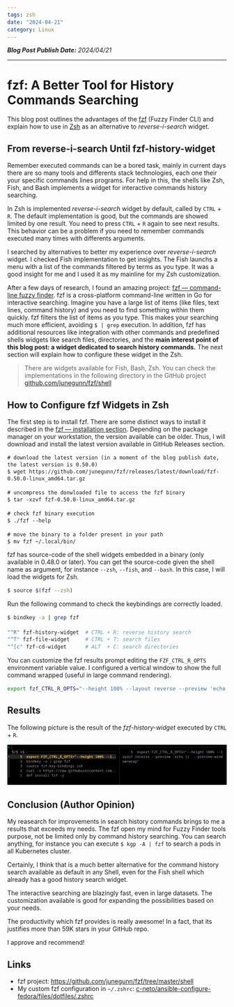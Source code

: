 ```yaml
---
tags: zsh
date: "2024-04-21"
category: Linux
---
```


*__Blog Post Publish Date:__ 2024/04/21*

---

# fzf: A Better Tool for History Commands Searching

This blog post outlines the advantages of the [fzf](https://github.com/junegunn/fzf) (Fuzzy Finder CLI) and explain how to use in [Zsh](https://www.zsh.org/) as an alternative to _reverse-i-search_ widget.

## From __reverse-i-search__ Until __fzf-history-widget__

Remember executed commands can be a bored task, mainly in current days there are so many tools and differents stack technologies, each one their your specific commands lines programs. For help in this, the shells like Zsh, Fish, and Bash implements a widget for interactive commands history searching.

In Zsh is implemented _reverse-i-search_ widget by default, called by `CTRL` + `R`. The default implementation is good, but the commands are showed limited by one result. You need to press `CTRL` + `R` again to see next results. This behavior can be a problem if you need to remember commands executed many times with differents arguments.

I searched by alternatives to better my experience over _reverse-i-search_ widget. I checked Fish implementation to get insights. The Fish launchs a menu with a list of the commands filtered by terms as you type. It was a good insight for me and I used it as my mainline for my Zsh customization.

After a few days of research, I found an amazing project: [fzf — command-line fuzzy finder](https://github.com/junegunn/fzf). fzf is a cross-platform command-line written in Go for interactive searching. Imagine you have a large list of items (like files, text lines, command history) and you need to find something within them quickly. fzf filters the list of items as you type. This makes your searching much more efficient, avoiding `$ | grep` execution. In addition, fzf has additional resources like integration with other commands and predefined shells widgets like search files, directories, and the __main interest point of this blog post: a widget dedicated to search history commands.__ The next section will explain how to configure these widget in the Zsh.

> <i class="fa-solid fa-circle-info"></i> There are widgets available for Fish, Bash, Zsh. You can check the implementations in the following directory in the GitHub project [github.com/junegunn/fzf/shell](https://github.com/junegunn/fzf/tree/master/shell)

## How to Configure fzf Widgets in Zsh

The first step is to install fzf. There are some distinct ways to install it described in the [fzf — installation section](https://github.com/junegunn/fzf/tree/master?tab=readme-ov-file#installation). Depending on the package manager on your workstation, the version available can be older. Thus, I will download and install the latest version available in GitHub Releases section.

```{code-block} bash
# download the latest version (in a moment of the blog publish date, the latest version is 0.50.0)
$ wget https://github.com/junegunn/fzf/releases/latest/download/fzf-0.50.0-linux_amd64.tar.gz

# uncompress the donwloaded file to access the fzf binary
$ tar -xzvf fzf-0.50.0-linux_amd64.tar.gz

# check fzf binary execution
$ ./fzf --help

# move the binary to a folder present in your path
$ mv fzf ~/.local/bin/
```

fzf has source-code of the shell widgets embedded in a binary (only available in 0.48.0 or later). You can get the source-code given the shell name as argument, for instance `--zsh`, `--fish`, and `--bash`. In this case, I will load the widgets for Zsh.

```bash
$ source $(fzf --zsh)
```

Run the following command to check the keybindings are correctly loaded.

```bash
$ bindkey -a | grep fzf

"^R" fzf-history-widget  # CTRL + R: reverse history search
"^T" fzf-file-widget     # CTRL + T: search files
"^[c" fzf-cd-widget      # ALT  + C: search directories
```

You can customize the fzf results prompt editing the `FZF_CTRL_R_OPTS` environment variable value. I configured a vertical window to show the full command wrapped (useful in large command rendering).

```bash
export fzf_CTRL_R_OPTS="--height 100% --layout reverse --preview 'echo {}' --preview-window=wrap"
```

## Results

The following picture is the result of the _fzf-history-widget_ executed by `CTRL` + `R`.

![](/_static/2024/2024-04-21/results.png)


## Conclusion (Author Opinion)

My reasearch for improvements in search history commands brings to me a results that exceeds my needs. The fzf open my mind for Fuzzy Finder tools purpose, not be limited only by command history searching. You can search anything, for instance you can execute `$ kgp -A | fzf` to search a pods in all Kubernetes cluster.

Certainly, I think that is a much better alternative for the command history search available as default in any Shell, even for the Fish shell which already has a good history search widget.

The interactive searching are blazingly fast, even in large datasets. The customization available is good for expanding the possibilities based on your needs.

The productivity which fzf provides is really awesome! In a fact, that its justifies more than 59K stars in your GitHub repo.

I approve and recommend!

## Links

- fzf project: https://github.com/junegunn/fzf/tree/master/shell
- My custom fzf configuration in `~/.zshrc`: <i class="fab fa-github"></i> [c-neto/ansible-configure-fedora/files/dotfiles/.zshrc](https://github.com/c-neto/ansible-configure-fedora/tree/main/files/dotfiles/.zshrc)
